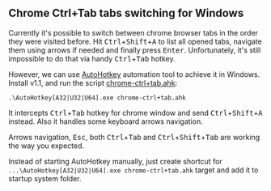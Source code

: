 ## Chrome Ctrl+Tab tabs switching for Windows

Currently it's possible to switch between chrome browser tabs in the order they were visited before. Hit <kbd>Ctrl</kbd>+<kbd>Shift</kbd>+<kbd>A</kbd> to list all opened tabs, navigate them using arrows if needed and finally press <kbd>Enter</kbd>. Unfortunately, it's still impossible to do that via handy <kbd>Ctrl</kbd>+<kbd>Tab</kbd> hotkey.

However, we can use [AutoHotkey](https://autohotkey.com/) automation tool to achieve it in Windows. Install v1.1, and run the script [chrome-ctrl+tab.ahk](chrome-ctrl+tab.ahk):

`.\AutoHotkey[A32|U32|U64].exe chrome-ctrl+tab.ahk`

It intercepts <kbd>Ctrl</kbd>+<kbd>Tab</kbd> hotkey for chrome window and send <kbd>Ctrl</kbd>+<kbd>Shift</kbd>+<kbd>A</kbd> instead. Also it handles some keyboard arrows navigation.

Arrows navigation, <kbd>Esc</kbd>, both <kbd>Ctrl</kbd>+<kbd>Tab</kbd> and <kbd>Ctrl</kbd>+<kbd>Shift</kbd>+<kbd>Tab</kbd> are working the way you expected.

Instead of starting AutoHotkey manually, just create shortcut for `...\AutoHotkey[A32|U32|U64].exe chrome-ctrl+tab.ahk` target and add it to startup system folder.
